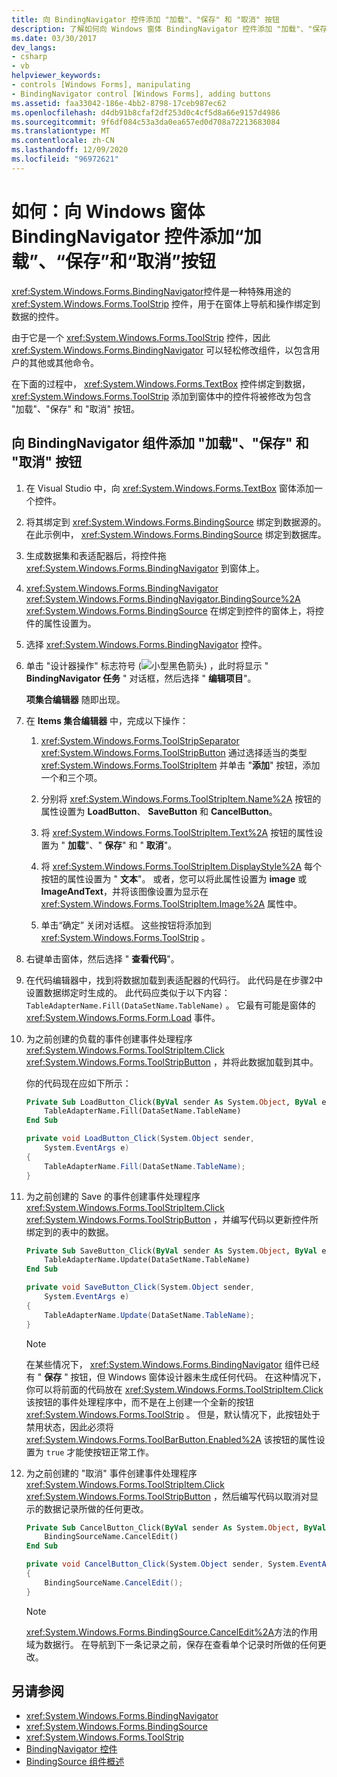 ```yaml
---
title: 向 BindingNavigator 控件添加 "加载"、"保存" 和 "取消" 按钮
description: 了解如何向 Windows 窗体 BindingNavigator 控件添加 "加载"、"保存" 和 "取消" 按钮。
ms.date: 03/30/2017
dev_langs:
- csharp
- vb
helpviewer_keywords:
- controls [Windows Forms], manipulating
- BindingNavigator control [Windows Forms], adding buttons
ms.assetid: faa33042-186e-4bb2-8798-17ceb987ec62
ms.openlocfilehash: d4db91b8cfaf2df253d0c4cf5d8a66e9157d4986
ms.sourcegitcommit: 9f6df084c53a3da0ea657ed0d708a72213683084
ms.translationtype: MT
ms.contentlocale: zh-CN
ms.lasthandoff: 12/09/2020
ms.locfileid: "96972621"
---
```

# <a name="how-to-add-load-save-and-cancel-buttons-to-the-windows-forms-bindingnavigator-control"></a>如何：向 Windows 窗体 BindingNavigator 控件添加“加载”、“保存”和“取消”按钮

<xref:System.Windows.Forms.BindingNavigator>控件是一种特殊用途的 <xref:System.Windows.Forms.ToolStrip> 控件，用于在窗体上导航和操作绑定到数据的控件。

由于它是一个 <xref:System.Windows.Forms.ToolStrip> 控件，因此 <xref:System.Windows.Forms.BindingNavigator> 可以轻松修改组件，以包含用户的其他或其他命令。

在下面的过程中， <xref:System.Windows.Forms.TextBox> 控件绑定到数据， <xref:System.Windows.Forms.ToolStrip> 添加到窗体中的控件将被修改为包含 "加载"、"保存" 和 "取消" 按钮。

## <a name="add-load-save-and-cancel-buttons-to-the-bindingnavigator-component"></a>向 BindingNavigator 组件添加 "加载"、"保存" 和 "取消" 按钮

1. 在 Visual Studio 中，向 <xref:System.Windows.Forms.TextBox> 窗体添加一个控件。

2. 将其绑定到 <xref:System.Windows.Forms.BindingSource> 绑定到数据源的。 在此示例中， <xref:System.Windows.Forms.BindingSource> 绑定到数据库。

3. 生成数据集和表适配器后，将控件拖 <xref:System.Windows.Forms.BindingNavigator> 到窗体上。

4. <xref:System.Windows.Forms.BindingNavigator> <xref:System.Windows.Forms.BindingNavigator.BindingSource%2A> <xref:System.Windows.Forms.BindingSource> 在绑定到控件的窗体上，将控件的属性设置为。

5. 选择 <xref:System.Windows.Forms.BindingNavigator> 控件。

6. 单击 "设计器操作" 标志符号 (![ 小型黑色箭头 ](./media/designer-actions-glyph.gif)) ，此时将显示 " **BindingNavigator 任务** " 对话框，然后选择 " **编辑项目**"。

     **项集合编辑器** 随即出现。

7. 在 **Items 集合编辑器** 中，完成以下操作：

    1. <xref:System.Windows.Forms.ToolStripSeparator> <xref:System.Windows.Forms.ToolStripButton> 通过选择适当的类型 <xref:System.Windows.Forms.ToolStripItem> 并单击 "**添加**" 按钮，添加一个和三个项。

    2. 分别将 <xref:System.Windows.Forms.ToolStripItem.Name%2A> 按钮的属性设置为 **LoadButton**、 **SaveButton** 和 **CancelButton**。

    3. 将 <xref:System.Windows.Forms.ToolStripItem.Text%2A> 按钮的属性设置为 " **加载**"、" **保存**" 和 " **取消**"。

    4. 将 <xref:System.Windows.Forms.ToolStripItem.DisplayStyle%2A> 每个按钮的属性设置为 " **文本**"。 或者，您可以将此属性设置为 **image** 或 **ImageAndText**，并将该图像设置为显示在 <xref:System.Windows.Forms.ToolStripItem.Image%2A> 属性中。

    5. 单击“确定”  关闭对话框。 这些按钮将添加到 <xref:System.Windows.Forms.ToolStrip> 。

8. 右键单击窗体，然后选择 " **查看代码**"。

9. 在代码编辑器中，找到将数据加载到表适配器的代码行。 此代码是在步骤2中设置数据绑定时生成的。 此代码应类似于以下内容： `TableAdapterName.Fill(DataSetName.TableName)` 。 它最有可能是窗体的 <xref:System.Windows.Forms.Form.Load> 事件。

10. 为之前创建的负载的事件创建事件处理程序 <xref:System.Windows.Forms.ToolStripItem.Click>  <xref:System.Windows.Forms.ToolStripButton> ，并将此数据加载到其中。

     你的代码现在应如下所示：

    ```vb
    Private Sub LoadButton_Click(ByVal sender As System.Object, ByVal e As System.EventArgs) Handles LoadButton.Click
        TableAdapterName.Fill(DataSetName.TableName)
    End Sub
    ```

    ```csharp
    private void LoadButton_Click(System.Object sender,
        System.EventArgs e)
    {
        TableAdapterName.Fill(DataSetName.TableName);
    }
    ```

11. 为之前创建的 Save 的事件创建事件处理程序 <xref:System.Windows.Forms.ToolStripItem.Click>  <xref:System.Windows.Forms.ToolStripButton> ，并编写代码以更新控件所绑定到的表中的数据。

    ```vb
    Private Sub SaveButton_Click(ByVal sender As System.Object, ByVal e As System.EventArgs) Handles SaveButton.Click
        TableAdapterName.Update(DataSetName.TableName)
    End Sub
    ```

    ```csharp
    private void SaveButton_Click(System.Object sender,
        System.EventArgs e)
    {
        TableAdapterName.Update(DataSetName.TableName);
    }
    ```

    > [!NOTE]
    > 在某些情况下， <xref:System.Windows.Forms.BindingNavigator> 组件已经有 " **保存** " 按钮，但 Windows 窗体设计器未生成任何代码。 在这种情况下，你可以将前面的代码放在 <xref:System.Windows.Forms.ToolStripItem.Click> 该按钮的事件处理程序中，而不是在上创建一个全新的按钮 <xref:System.Windows.Forms.ToolStrip> 。 但是，默认情况下，此按钮处于禁用状态，因此必须将 <xref:System.Windows.Forms.ToolBarButton.Enabled%2A> 该按钮的属性设置为 `true` 才能使按钮正常工作。

12. 为之前创建的 "取消" 事件创建事件处理程序 <xref:System.Windows.Forms.ToolStripItem.Click>  <xref:System.Windows.Forms.ToolStripButton> ，然后编写代码以取消对显示的数据记录所做的任何更改。

    ```vb
    Private Sub CancelButton_Click(ByVal sender As System.Object, ByVal e As System.EventArgs) Handles CancelButton.Click
        BindingSourceName.CancelEdit()
    End Sub
    ```

    ```csharp
    private void CancelButton_Click(System.Object sender, System.EventArgs e)
    {
        BindingSourceName.CancelEdit();
    }
    ```

    > [!NOTE]
    > <xref:System.Windows.Forms.BindingSource.CancelEdit%2A>方法的作用域为数据行。 在导航到下一条记录之前，保存在查看单个记录时所做的任何更改。

## <a name="see-also"></a>另请参阅

- <xref:System.Windows.Forms.BindingNavigator>
- <xref:System.Windows.Forms.BindingSource>
- <xref:System.Windows.Forms.ToolStrip>
- [BindingNavigator 控件](bindingnavigator-control-windows-forms.md)
- [BindingSource 组件概述](bindingsource-component-overview.md)

